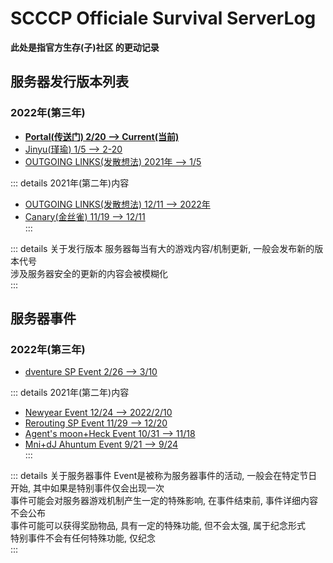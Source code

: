 # SCCCP Officiale Survival ServerLog 
**此处是指官方生存(子)社区 的更动记录**

## 服务器发行版本列表
### 2022年(第三年)
* **[Portal(传送门) 2/20 --> Current(当前)](Portal)**
* [Jinyu(瑾瑜) 1/5 --> 2-20](Jinyu)
* [OUTGOING LINKS(发散想法) 2021年 --> 1/5](OUTGOINGLINKS)
  
::: details 2021年(第二年)内容
* [OUTGOING LINKS(发散想法) 12/11 --> 2022年](OUTGOINGLINKS)
* [Canary(金丝雀) 11/19 --> 12/11](Canary)  
:::
  
::: details 关于发行版本
服务器每当有大的游戏内容/机制更新, 一般会发布新的版本代号    
涉及服务器安全的更新的内容会被模糊化  
:::

## 服务器事件
### 2022年(第三年)
* [dventure SP Event 2/26 --> 3/10](Event/dventure)
  
::: details 2021年(第二年)内容
* [Newyear Event 12/24 --> 2022/2/10](Event/2021/Newyear)
* [Rerouting SP Event 11/29 --> 12/20](Event/Rerouting)
* [Agent's moon+Heck Event 10/31 --> 11/18](Event/2021/Agent'smoon+Heck)
* [Mni+dJ Ahuntum Event 9/21 --> 9/24](Event/2021/Mni+dJoAhuntum)   
:::
  
::: details 关于服务器事件
Event是被称为服务器事件的活动, 一般会在特定节日开始, 其中如果是特别事件仅会出现一次    
事件可能会对服务器游戏机制产生一定的特殊影响, 在事件结束前, 事件详细内容不会公布    
事件可能可以获得奖励物品, 具有一定的特殊功能, 但不会太强, 属于纪念形式    
特别事件不会有任何特殊功能, 仅纪念    
:::
